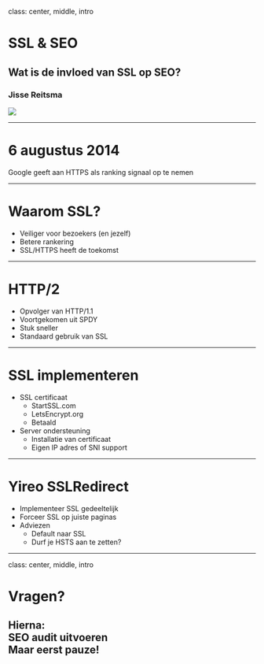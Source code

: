 class: center, middle, intro
# SSL &amp; SEO
## Wat is de invloed van SSL op SEO?
### Jisse Reitsma
<img src="/images/logos-seo.png">

---
# 6 augustus 2014
Google geeft aan HTTPS als ranking signaal op te nemen

---
# Waarom SSL?
- Veiliger voor bezoekers (en jezelf)
- Betere rankering
- SSL/HTTPS heeft de toekomst

---
# HTTP/2
- Opvolger van HTTP/1.1
- Voortgekomen uit SPDY
- Stuk sneller
- Standaard gebruik van SSL

---
# SSL implementeren
- SSL certificaat
    - StartSSL.com
    - LetsEncrypt.org
    - Betaald
- Server ondersteuning
    - Installatie van certificaat
    - Eigen IP adres of SNI support

---
# Yireo SSLRedirect
- Implementeer SSL gedeeltelijk
- Forceer SSL op juiste paginas
- Adviezen
    - Default naar SSL
    - Durf je HSTS aan te zetten?

---
class: center, middle, intro
# Vragen?
## Hierna:<br>SEO audit uitvoeren<br>Maar eerst pauze!